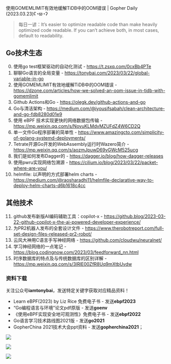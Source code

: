 使用GOMEMLIMIT有效地缓解TiDB中的OOM错误 | Gopher Daily (2023.03.23)ʕ◔ϖ◔ʔ

>每日一谚：It’s easier to optimize readable code than make heavily optimized code readable. If you can’t achieve both, in most cases, default to readability. 

## Go技术生态

0. 使用go test框架驱动的自动化测试 - https://t.zsxq.com/0cxBb4PTe
1. 聊聊Go语言的全局变量 - https://tonybai.com/2023/03/22/global-variable-in-go
2. 使用GOMEMLIMIT有效地缓解TiDB中的OOM错误 - https://dzone.com/articles/how-we-solved-an-oom-issue-in-tidb-with-gomemlimit
3. Github Actions和Go - https://olegk.dev/github-actions-and-go
4. Go与清洁架构 - https://medium.com/@iyousifsabah/clean-architecture-and-go-fdb8280d01e9
5. 使用 eBPF 技术实现更快的网络数据包传输 - https://mp.weixin.qq.com/s/NovuKLMdvMZUFdZ4W6CD2Q
6. 单一文件Go程序部署的简单性 - https://www.amazingcto.com/simplicity-of-golang-systemd-deployments/
7. Tetrate开源Go开发的WebAssembly运行时Wazero简介 - https://mp.weixin.qq.com/s/aozmJpuwD69vGWcM525ucg
8. 我们是如何发布Dagger的 - https://dagger.io/blog/how-dagger-releases
9. 使用pwru实现网络包溯源 - https://cilium.io/blog/2023/03/22/packet-where-are-you/
10. helmfile: 以声明的方式部署helm charts - https://medium.com/@raosharadhi11/helmfile-declarative-way-to-deploy-helm-charts-d6b1618c4cc

## 其他技术

11. github发布新版AI编码辅助工具：copilot-x - https://github.blog/2023-03-22-github-copilot-x-the-ai-powered-developer-experience/
12. 为PR2机器人发布的全套设计文件 - https://www.therobotreport.com/full-set-design-files-released-pr2-robot/
13. 云风大神用C语言手写神经网络 - https://github.com/cloudwu/neuralnet/
14. 学习神经网络的一点笔记 - https://blog.codingnow.com/2023/03/feedforward_nn.html
15. 时序数据库的特点及与传统数据库的区别详解 - https://mp.weixin.qq.com/s/3lRlE00ZfR8Uq9mXtbUvdw

### 资料下载

关注公众号**iamtonybai**，发送特定关键字获取对应精品资料！

* Learn eBPF(2023) by Liz Rice 免费电子书 - 发送**ebpf2023**
* “Go编程语言与环境”论文pdf原版 - 发送**goenv**
* 《使用eBPF实现安全地可观测性》免费电子书 - 发送**ebpf2022**
* Go语言学习技术路线图2021版 - 发送**go2021**
* GopherChina 2021技术大会ppt资料 - 发送**gopherchina2021**；

![](https://mmbiz.qpic.cn/mmbiz_png/cH6WzfQ94mb54jsFJZ3Knmz8obUsf3PBShthmdSw5E01TcYmUReGkj0BWpxHak1HlnlzHvLmKax53YSGr7aNlA/0?wx_fmt=png)

![](https://mmbiz.qpic.cn/mmbiz_png/cH6WzfQ94mZsOgPXTXZgWiaE03ib9r9WFJXC6xJCA5Y6VSesOZqlGxYfODibvR7UPGxiaM7SZZNQZkRtggPXEfBdwQ/0?wx_fmt=png)

![](https://mmbiz.qpic.cn/mmbiz_png/cH6WzfQ94mb54jsFJZ3Knmz8obUsf3PBrSoqeMvoWCticN2cpU64fJ0FYQdXJhP7ia7WRh8628uOAsQYeE2NibRRw/0?wx_fmt=png)

